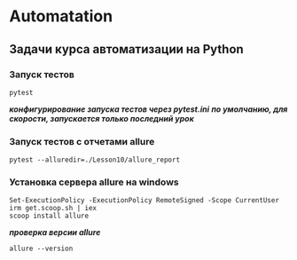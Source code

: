 # Automatation
## Задачи курса автоматизации на Python

### Запуск тестов
```
pytest
```
***конфигурирование запуска тестов через pytest.ini***
***по умолчанию, для скорости, запускается только последний урок***

### Запуск тестов с отчетами allure
```
pytest --alluredir=./Lesson10/allure_report
```
### Установка сервера allure на windows
```
Set-ExecutionPolicy -ExecutionPolicy RemoteSigned -Scope CurrentUser
irm get.scoop.sh | iex
scoop install allure
```
***проверка версии allure***
```
allure --version
```